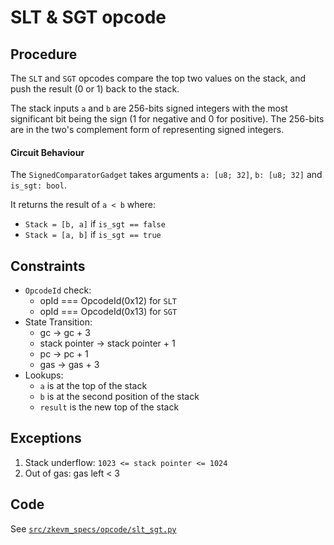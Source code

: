 # SLT & SGT opcode

## Procedure

The `SLT` and `SGT` opcodes compare the top two values on the stack, and push the result (0 or 1) back to the stack.

The stack inputs `a` and `b` are 256-bits signed integers with the most significant bit being the sign (1 for negative and 0 for positive). The 256-bits are in the two's complement form of representing signed integers.

#### Circuit Behaviour

The `SignedComparatorGadget` takes arguments `a: [u8; 32]`, `b: [u8; 32]` and `is_sgt: bool`.

It returns the result of `a < b` where:
- `Stack = [b, a]` if `is_sgt == false`
- `Stack = [a, b]` if `is_sgt == true`

## Constraints
- `OpcodeId` check:
	- opId === OpcodeId(0x12) for `SLT`
	- opId === OpcodeId(0x13) for `SGT`
- State Transition:
	- gc -> gc + 3
	- stack pointer -> stack pointer + 1
	- pc -> pc + 1
	- gas -> gas + 3
- Lookups:
	- `a` is at the top of the stack
	- `b` is at the second position of the stack
	- `result` is the new top of the stack

## Exceptions

1. Stack underflow: `1023 <= stack pointer <= 1024`
2. Out of gas: gas left < 3

## Code

See [`src/zkevm_specs/opcode/slt_sgt.py`](../../src/zkevm_specs/evm/execution/slt_sgt.py)
